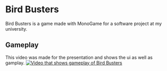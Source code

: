# Bird Busters
Bird Busters is a game made with MonoGame for a software project at my university.

## Gameplay
This video was made for the presentation and shows the ui as well as gamplay.
[![Video that shows gameplay of Bird Busters](https://img.youtube.com/vi/USKZzoIaa70/0.jpg)](https://www.youtube.com/watch?v=USKZzoIaa70)
